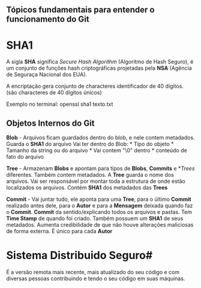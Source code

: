 ## Tópicos fundamentais para entender o funcionamento do Git

# SHA1

A sigla **SHA** significa *Secure Hash Algorithm* (Algoritmo de Hash Seguro), é um conjunto de funções hash criptográficas projetadas pela **NSA** (Agência de Seguraça Nacional dos EUA).

A encriptação gera conjunto de characteres identificador de 40 dígitos. (são characteres de 40 dígitos únicos)

Exemplo no terminal:
    openssl sha1 texto.txt

## Objetos Internos do Git

**Blob** - Arquivos ficam guardados dentro do blob, e nele contem metadados.
    Guarda o **SHA1** do arquivo
    Vai ter dentro do Blob:
        * Tipo do objeto
        * Tamanho da string ou do arquivo
        * Vai contem "\0" dentro
        * conteúdo de fato do arquivo

**Tree** - Armazenam **Blobs** e apontam para tipos de **Blobs**, **Commits** e **Trees* diferentes.
    Também contem metadados.
    A **Tree** guarda o nome dos arquivos.
    Vai ser responsável por montar toda a estrutura de onde estão localizados os arquivos.
    Contém **SHA1** dos metadados das **Trees**

**Commit** - Vai juntar tudo, ele aponta para uma **Tree**, para o último **Commit** realizado antes dele, para o **Autor** e para a **Mensagem** deixada quando faz o **Commit**.
    **Commit** da sentido/explicando todos os arquivos e pastas.
    Tem **Time Stamp** de quando foi criado.
    Também possuem um **SHA1** de seus metadados.
    Aumenta credibilidade de que não houve alterações maliciosas de forma externa.
    É único para cada **Autor**

# Sistema Distribuido Seguro#

É a versão remota mais recente, mais atualizado do seu código e com diversas pessoas contribuindo e tendo o seu código em suas máquinas.